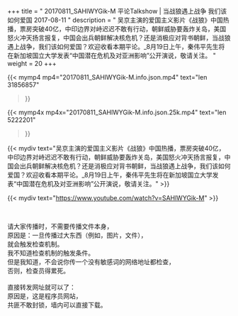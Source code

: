 +++
title = " 20170811_SAHlWYGik-M 平论Talkshow | 当战狼遇上战争 我们该如何爱国 2017-08-11 "
description = " 吴京主演的爱国主义影片《战狼》中国热播，票房突破40亿，中印边界对峙迟迟不敢有行动，朝鲜威胁要轰炸关岛，美国怒火冲天扬言报复，中国会出兵朝鲜解决核危机？还是消极应对背书朝鲜，当战狼遇上战争，我们该如何爱国？欢迎收看本期平论。_8月19日上午，秦伟平先生将在新加坡国立大学发表“中国潜在危机及对亚洲影响”公开演说，敬请关注。 "
weight = 20
+++

{{< mymp4 mp4="20170811_SAHlWYGik-M.info.json.mp4" 
text="len 31856857"
>}}

{{< mymp4x  mp4x="20170811_SAHlWYGik-M.info.json.25k.mp4"
text="len 5222201"
>}}


{{< mydiv text="吴京主演的爱国主义影片《战狼》中国热播，票房突破40亿，中印边界对峙迟迟不敢有行动，朝鲜威胁要轰炸关岛，美国怒火冲天扬言报复，中国会出兵朝鲜解决核危机？还是消极应对背书朝鲜，当战狼遇上战争，我们该如何爱国？欢迎收看本期平论。_8月19日上午，秦伟平先生将在新加坡国立大学发表“中国潜在危机及对亚洲影响”公开演说，敬请关注。" >}}
<br>

{{< mydiv text="https://www.youtube.com/watch?v=SAHlWYGik-M" >}}


<br>

请大家传播时，不需要传播文件本身，<br>
原因是：一旦传播过大东西（例如，图片，文件），<br>
就会触发检查机制。<br>
我不知道检查机制的触发条件。<br>
但是我知道，不会说你传一个没有敏感词的网络地址都检查，<br>
否则，检查员得累死。<br><br>
直接转发网址就可以了：<br>
原因是，这是程序员网站，<br>
共匪不敢封锁，墙内可以直接下载。


